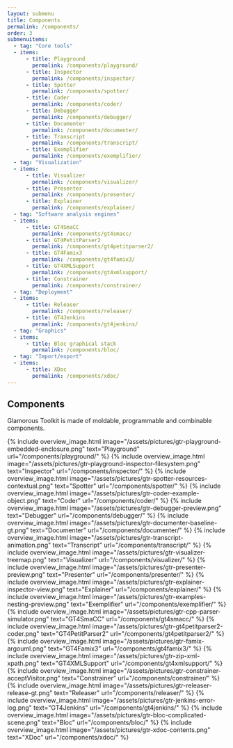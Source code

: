 ```yaml
---
layout: submenu
title: Components
permalink: /components/
order: 3
submenuitems:
  - tag: "Core tools"
  - items:
      - title: Playground
        permalink: /components/playground/
      - title: Inspector
        permalink: /components/inspector/
      - title: Spotter
        permalink: /components/spotter/
      - title: Coder
        permalink: /components/coder/
      - title: Debugger
        permalink: /components/debugger/
      - title: Documenter
        permalink: /components/documenter/
      - title: Transcript
        permalink: /components/transcript/
      - title: Exemplifier
        permalink: /components/exemplifier/
  - tag: "Visualization"
  - items:
      - title: Visualizer
        permalink: /components/visualizer/
      - title: Presenter
        permalink: /components/presenter/
      - title: Explainer
        permalink: /components/explainer/
  - tag: "Software analysis engines"
  - items:
      - title: GT4SmaCC
        permalink: /components/gt4smacc/
      - title: GT4PetitParser2
        permalink: /components/gt4petitparser2/
      - title: GT4Famix3
        permalink: /components/gt4famix3/
      - title: GT4XMLSupport
        permalink: /components/gt4xmlsupport/
      - title: Constrainer
        permalink: /components/constrainer/
  - tag: "Deployment"
  - items:
      - title: Releaser
        permalink: /components/releaser/
      - title: GT4Jenkins
        permalink: /components/gt4jenkins/
  - tag: "Graphics"
  - items:
      - title: Bloc graphical stack
        permalink: /components/bloc/
  - tag: "Import/export"
  - items:
      - title: XDoc
        permalink: /components/xdoc/
---
```


<section id="components">
  <div class="container pt-5 pb-5 jumbotron-small">
    <div class="row">
      <div class="col-lg-12">
        <h1>Components</h1>
        <p class="lead">Glamorous Toolkit is made of moldable, programmable and combinable components.</p>
      </div>
    </div>
    <div class="row vspace component">
        {% include overview_image.html image="/assets/pictures/gtr-playground-embedded-enclosure.png" text="Playground" url="/components/playground/" %}
        {% include overview_image.html image="/assets/pictures/gtr-playground-inspector-filesystem.png" text="Inspector" url="/components/inspector/" %}
        {% include overview_image.html image="/assets/pictures/gtr-spotter-resources-contextual.png" text="Spotter" url="/components/spotter/" %}
        {% include overview_image.html image="/assets/pictures/gtr-coder-example-object.png" text="Coder" url="/components/coder/" %}
        {% include overview_image.html image="/assets/pictures/gtr-debugger-preview.png" text="Debugger" url="/components/debugger/" %}
        {% include overview_image.html image="/assets/pictures/gtr-documenter-baseline-gt.png" text="Documenter" url="/components/documenter/" %}
        {% include overview_image.html image="/assets/pictures/gtr-transcript-animation.png" text="Transcript" url="/components/transcript/" %}
        {% include overview_image.html image="/assets/pictures/gtr-visualizer-treemap.png" text="Visualizer" url="/components/visualizer/" %}
        {% include overview_image.html image="/assets/pictures/gtr-presenter-preview.png" text="Presenter" url="/components/presenter/" %}
        {% include overview_image.html image="/assets/pictures/gtr-explainer-inspector-view.png" text="Explainer" url="/components/explainer/" %}
        {% include overview_image.html image="/assets/pictures/gtr-examples-nesting-preview.png" text="Exemplifier" url="/components/exemplifier/" %}
        {% include overview_image.html image="/assets/pictures/gtr-cpp-parser-simulator.png" text="GT4SmaCC" url="/components/gt4smacc/" %}
        {% include overview_image.html image="/assets/pictures/gtr-gt4petitparser2-coder.png" text="GT4PetitParser2" url="/components/gt4petitparser2/" %}
        {% include overview_image.html image="/assets/pictures/gtr-famix-argouml.png" text="GT4Famix3" url="/components/gt4famix3/" %}
        {% include overview_image.html image="/assets/pictures/gtr-zip-xml-xpath.png" text="GT4XMLSupport" url="/components/gt4xmlsupport/" %}
        {% include overview_image.html image="/assets/pictures/gtr-constrainer-acceptVisitor.png" text="Constrainer" url="/components/constrainer/" %}
        {% include overview_image.html image="/assets/pictures/gtr-releaser-release-gt.png" text="Releaser" url="/components/releaser/" %}
        {% include overview_image.html image="/assets/pictures/gtr-jenkins-error-log.png" text="GT4Jenkins" url="/components/gt4jenkins/" %}
        {% include overview_image.html image="/assets/pictures/gtr-bloc-complicated-scene.png" text="Bloc" url="/components/bloc/" %}
        {% include overview_image.html image="/assets/pictures/gtr-xdoc-contents.png" text="XDoc" url="/components/xdoc/" %}
    </div> <!-- row -->
  </div> <!-- container -->
</section>

